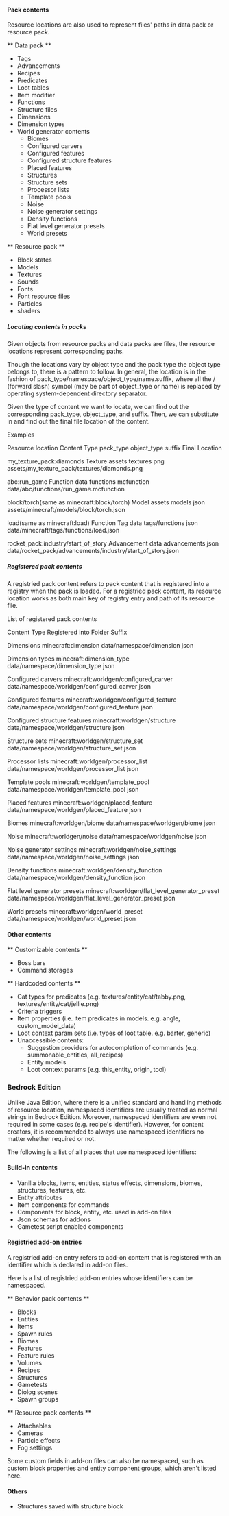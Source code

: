 #### Pack contents
Resource locations are also used to represent files' paths in data pack or resource pack.

** Data pack **
- Tags
- Advancements
- Recipes
- Predicates
- Loot tables
- Item modifier
- Functions
- Structure files
- Dimensions
- Dimension types
- World generator contents
	- Biomes
	- Configured carvers
	- Configured features
	- Configured structure features
	- Placed features
	- Structures
	- Structure sets
	- Processor lists
	- Template pools
	- Noise
	- Noise generator settings
	- Density functions
	- Flat level generator presets
	- World presets

** Resource pack **
- Block states
- Models
- Textures
- Sounds
- Fonts
- Font resource files
- Particles
- shaders

##### Locating contents in packs
Given objects from resource packs and data packs are files, the resource locations represent corresponding paths.

Though the locations vary by object type and the pack type the object type belongs to, there is a pattern to follow. In general, the location is in the fashion of pack_type/namespace/object_type/name.suffix, where all the / (forward slash) symbol (may be part of object_type or name) is replaced by operating system-dependent directory separator.

Given the type of content we want to locate, we can find out the corresponding pack_type, object_type, and suffix. Then, we can substitute in and find out the final file location of the content.


Examples




Resource location
Content Type
pack_type
object_type
suffix
Final Location


my_texture_pack:diamonds
Texture
assets
textures
png
assets/my_texture_pack/textures/diamonds.png


abc:run_game
Function
data
functions
mcfunction
data/abc/functions/run_game.mcfunction


block/torch(same as minecraft:block/torch)
Model
assets
models
json
assets/minecraft/models/block/torch.json


load(same as minecraft:load)
Function Tag
data
tags/functions
json
data/minecraft/tags/functions/load.json


rocket_pack:industry/start_of_story
Advancement
data
advancements
json
data/rocket_pack/advancements/industry/start_of_story.json


##### Registered pack contents
A registried pack content refers to pack content that is registered into a registry when the pack is loaded. For a registried pack content, its resource location works as both main key of registry entry and path of its resource file.


List of registered pack contents




Content Type
Registered into
Folder
Suffix


Dimensions
minecraft:dimension
data/namespace/dimension
json


Dimension types
minecraft:dimension_type
data/namespace/dimension_type
json


Configured carvers
minecraft:worldgen/configured_carver
data/namespace/worldgen/configured_carver
json


Configured features
minecraft:worldgen/configured_feature
data/namespace/worldgen/configured_feature
json


Configured structure features
minecraft:worldgen/structure
data/namespace/worldgen/structure
json


Structure sets
minecraft:worldgen/structure_set
data/namespace/worldgen/structure_set
json


Processor lists
minecraft:worldgen/processor_list
data/namespace/worldgen/processor_list
json


Template pools
minecraft:worldgen/template_pool
data/namespace/worldgen/template_pool
json


Placed features
minecraft:worldgen/placed_feature
data/namespace/worldgen/placed_feature
json


Biomes
minecraft:worldgen/biome
data/namespace/worldgen/biome
json


Noise
minecraft:worldgen/noise
data/namespace/worldgen/noise
json


Noise generator settings
minecraft:worldgen/noise_settings
data/namespace/worldgen/noise_settings
json


Density functions
minecraft:worldgen/density_function
data/namespace/worldgen/density_function
json


Flat level generator presets
minecraft:worldgen/flat_level_generator_preset
data/namespace/worldgen/flat_level_generator_preset
json


World presets
minecraft:worldgen/world_preset
data/namespace/worldgen/world_preset
json


#### Other contents
** Customizable contents **
- Boss bars
- Command storages

** Hardcoded contents **
- Cat types for predicates (e.g. textures/entity/cat/tabby.png, textures/entity/cat/jellie.png)
- Criteria triggers
- Item properties (i.e. item predicates in models. e.g. angle, custom_model_data)
- Loot context param sets (i.e. types of loot table. e.g. barter, generic)
- Unaccessible contents:
	- Suggestion providers for autocompletion of commands (e.g. summonable_entities, all_recipes)
	- Entity models
	- Loot context params (e.g. this_entity, origin, tool)


### Bedrock Edition
Unlike Java Edition, where there is a unified standard and handling methods of resource location, namespaced identifiers are usually treated as normal strings in Bedrock Edition. Moreover, namespaced identifiers are even not required in some cases (e.g. recipe's identifier). However, for content creators, it is recommended to always use namespaced identifiers no matter whether required or not.

The following is a list of all places that use namespaced identifiers: 

#### Build-in contents
- Vanilla blocks, items, entities, status effects, dimensions, biomes, structures, features, etc.
- Entity attributes
- Item components for commands
- Components for block, entity, etc. used in add-on files
- Json schemas for addons
- Gametest script enabled components

#### Registried add-on entries
A registried add-on entry refers to add-on content that is registered with an identifier which is declared in add-on files.

Here is a list of registried add-on entries whose identifiers can be namespaced.

** Behavior pack contents **
- Blocks
- Entities
- Items
- Spawn rules
- Biomes
- Features
- Feature rules
- Volumes
- Recipes
- Structures
- Gametests
- Diolog scenes
- Spawn groups

** Resource pack contents **
- Attachables
- Cameras
- Particle effects
- Fog settings

Some custom fields in add-on files can also be namespaced, such as custom block properties and entity component groups, which aren't listed here.

#### Others
- Structures saved with structure block

